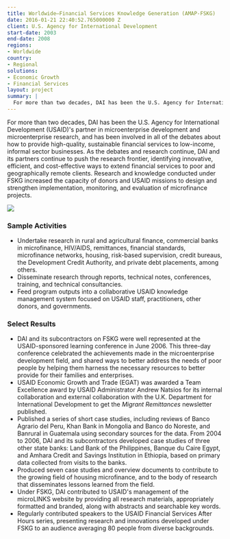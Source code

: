 ```yaml
---
title: Worldwide—Financial Services Knowledge Generation (AMAP-FSKG)
date: 2016-01-21 22:40:52.765000000 Z
client: U.S. Agency for International Development
start-date: 2003
end-date: 2008
regions:
- Worldwide
country:
- Regional
solutions:
- Economic Growth
- Financial Services
layout: project
summary: |
  For more than two decades, DAI has been the U.S. Agency for International Development (USAID)'s partner in microenterprise development and microenterprise research, and has been involved in all of the debates about how to provide high-quality, sustainable financial services to low-income, informal sector businesses.
---
```

For more than two decades, DAI has been the U.S. Agency for International Development (USAID)'s partner in microenterprise development and microenterprise research, and has been involved in all of the debates about how to provide high-quality, sustainable financial services to low-income, informal sector businesses. As the debates and research continue, DAI and its partners continue to push the research frontier, identifying innovative, efficient, and cost-effective ways to extend financial services to poor and geographically remote clients. Research and knowledge conducted under FSKG increased the capacity of donors and USAID missions to design and strengthen implementation, monitoring, and evaluation of microfinance projects.

![][1]

###  Sample Activities

* Undertake research in rural and agricultural finance, commercial banks in microfinance, HIV/AIDS, remittances, financial standards, microfinance networks, housing, risk-based supervision, credit bureaus, the Development Credit Authority, and private debt placements, among others.
* Disseminate research through reports, technical notes, conferences, training, and technical consultancies.
* Feed program outputs into a collaborative USAID knowledge management system focused on USAID staff, practitioners, other donors, and governments.

###  Select Results

* DAI and its subcontractors on FSKG were well represented at the USAID-sponsored learning conference in June 2006. This three-day conference celebrated the achievements made in the microenterprise development field, and shared ways to better address the needs of poor people by helping them harness the necessary resources to better provide for their families and enterprises.
* USAID Economic Growth and Trade (EGAT) was awarded a Team Excellence award by USAID Administrator Andrew Natsios for its internal collaboration and external collaboration with the U.K. Department for International Development to get the _Migrant Remittances_ newsletter published.
* Published a series of short case studies, including reviews of Banco Agrario del Peru, Khan Bank in Mongolia and Banco do Noreste, and Banrural in Guatemala using secondary sources for the data. From 2004 to 2006, DAI and its subcontractors developed case studies of three other state banks: Land Bank of the Philippines, Banque du Caire Egypt, and Amhara Credit and Savings Institution in Ethiopia, based on primary data collected from visits to the banks.
* Produced seven case studies and overview documents to contribute to the growing field of housing microfinance, and to the body of research that disseminates lessons learned from the field.
* Under FSKG, DAI contributed to USAID's management of the microLINKS website by providing all research materials, appropriately formatted and branded, along with abstracts and searchable key words.
* Regularly contributed speakers to the USAID Financial Services After Hours series, presenting research and innovations developed under FSKG to an audience averaging 80 people from diverse backgrounds.

[1]: /assets/images/projects/AMAP-FSKG.jpg
